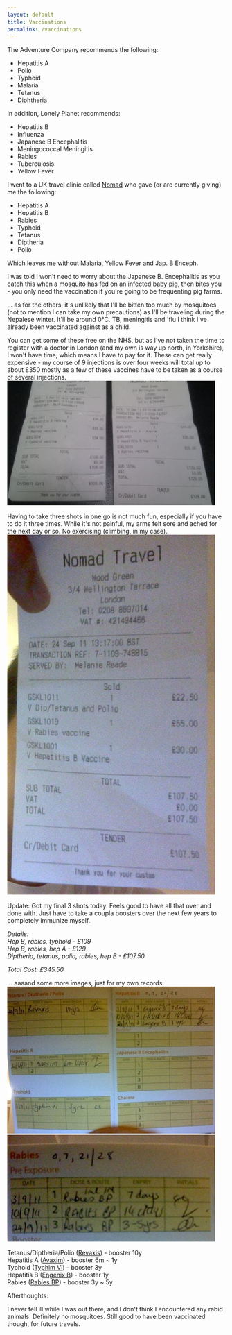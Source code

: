 ```yaml
---
layout: default
title: Vaccinations
permalink: /vaccinations
---
```


The Adventure Company recommends the following:

* Hepatitis A
* Polio
* Typhoid
* Malaria
* Tetanus
* Diphtheria

In addition, Lonely Planet recommends:

* Hepatitis B
* Influenza
* Japanese B Encephalitis
* Meningococcal Meningitis
* Rabies
* Tuberculosis
* Yellow Fever

I went to a UK travel clinic called [Nomad](http://www.nomadtravel.co.uk/pages/nomad-travel-clinics) who gave (or are currently giving) me the following:

* Hepatitis A
* Hepatitis B
* Rabies
* Typhoid
* Tetanus
* Diptheria
* Polio

Which leaves me without Malaria, Yellow Fever and Jap. B Enceph.

I was told I won't need to worry about the Japanese B. Encephalitis as you catch this when a mosquito has fed on an infected baby pig, then bites you - you only need the vaccination if you're going to be frequenting pig farms.

... as for the others, it's unlikely that I'll be bitten too much by mosquitoes (not to mention I can take my own precautions) as I'll be traveling during the Nepalese winter. It'll be around 0°C. TB, meningitis and 'flu I think I've already been vaccinated against as a child.

You can get some of these free on the NHS, but as I've not taken the time to register with a doctor in London (and my own is way up north, in Yorkshire), I won't have time, which means I have to pay for it. These can get really expensive - my course of 9 injections is over four weeks will total up to about £350 mostly as a few of these vaccines have to be taken as a course of several injections.
![](assets/optimised/vacs1.jpg "Vaccinations")

Having to take three shots in one go is not much fun, especially if you have to do it three times. While it's not painful, my arms felt sore and ached for the next day or so. No exercising (climbing, in my case).
![](assets/optimised/vacs2.jpg "Vaccinations")

Update: Got my final 3 shots today. Feels good to have all that over and done with. Just have to take a coupla boosters over the next few years to completely immunize myself.

*Details:*<br />
*Hep B, rabies, typhoid - £109*<br />
*Hep B, rabies, hep A - £129*<br />
*Diptheria, tetanus, polio, rabies, hep B - £107.50*

*Total Cost: £345.50*

... aaaand some more images, just for my own records:
![](assets/optimised/vacsrecord1.jpg "Vaccinations Records")
![](assets/optimised/vacsrecord2.jpg "Vaccinations Record")

Tetanus/Diptheria/Polio ([Revaxis](http://www.netdoctor.co.uk/medicines/100005089.html)) - booster 10y<br />
Hepatitis A ([Avaxim](http://www.netdoctor.co.uk/medicines/100003051.html)) - booster 6m ~ 1y<br />
Typhoid ([Typhim Vi](http://www.netdoctor.co.uk/medicines/100003093.html)) - booster 3y<br />
Hepatitis B ([Engenix B](http://www.netdoctor.co.uk/medicines/100003062.html)) - booster 1y<br />
Rabies ([Rabies BP](http://www.netdoctor.co.uk/medicines/100003085.html)) - booster 3y ~ 5y

Afterthoughts:

I never fell ill while I was out there, and I don't think I encountered any rabid animals. Definitely no mosquitoes. Still good to have been vaccinated though, for future travels.
